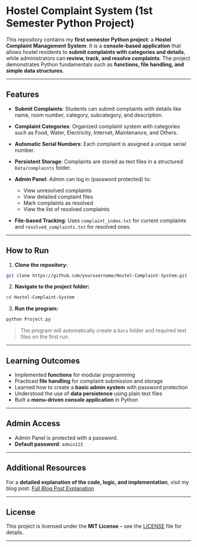 # Hostel Complaint System (1st Semester Python Project)

This repository contains my **first semester Python project**: a **Hostel Complaint Management System**. It is a **console-based application** that allows hostel residents to **submit complaints with categories and details**, while administrators can **review, track, and resolve complaints**. The project demonstrates Python fundamentals such as **functions, file handling, and simple data structures**.

---

## Features

* **Submit Complaints**: Students can submit complaints with details like name, room number, category, subcategory, and description.
* **Complaint Categories**: Organized complaint system with categories such as Food, Water, Electricity, Internet, Maintenance, and Others.
* **Automatic Serial Numbers**: Each complaint is assigned a unique serial number.
* **Persistent Storage**: Complaints are stored as text files in a structured `Data/complaints` folder.
* **Admin Panel**: Admin can log in (password protected) to:

  * View unresolved complaints
  * View detailed complaint files
  * Mark complaints as resolved
  * View the list of resolved complaints
* **File-based Tracking**: Uses `complaint_index.txt` for current complaints and `resolved_complaints.txt` for resolved ones.

---

## How to Run

1. **Clone the repository:**

```bash
git clone https://github.com/yourusername/Hostel-Complaint-System.git
```

2. **Navigate to the project folder:**

```bash
cd Hostel-Complaint-System
```

3. **Run the program:**

```bash
python Project.py
```

> The program will automatically create a `Data` folder and required text files on the first run.

---

## Learning Outcomes

* Implemented **functions** for modular programming
* Practiced **file handling** for complaint submission and storage
* Learned how to create a **basic admin system** with password protection
* Understood the use of **data persistence** using plain text files
* Built a **menu-driven console application** in Python

---

## Admin Access

* Admin Panel is protected with a password.
* **Default password**: `admin123`

---

## Additional Resources

For a **detailed explanation of the code, logic, and implementation**, visit my blog post:
[Full Blog Post Explanation](https://hassan-codes.blogspot.com/2025/08/hostel-complaint-system-1st-semester.html)

---

## License

This project is licensed under the **MIT License** – see the [LICENSE](LICENSE) file for details.

---
